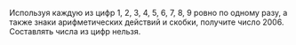 Используя каждую из цифр 1, 2, 3, 4, 5, 6, 7, 8, 9 ровно по одному разу, а также знаки арифметических действий и  скобки, получите число 2006. Составлять числа из цифр нельзя.